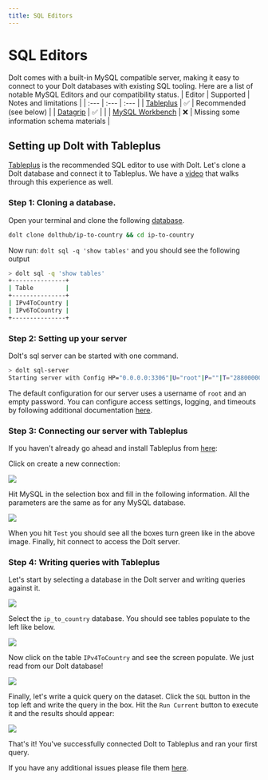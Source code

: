 ```yaml
---
title: SQL Editors
---
```


# SQL Editors

Dolt comes with a built-in MySQL compatible server, making it easy to connect to your Dolt databases with existing SQL tooling. Here are a list of notable MySQL Editors and our compatibility status.
| Editor | Supported | Notes and limitations |
| :--- | :--- | :--- |
| [Tableplus](https://tableplus.com/) | ✅ | Recommended (see below) |
| [Datagrip](https://www.jetbrains.com/datagrip/) | ✅ | |
| [MySQL Workbench](https://www.mysql.com/products/workbench/) | ❌ | Missing some information schema materials |

## Setting up Dolt with Tableplus

[Tableplus](https://tableplus.com/) is the recommended SQL editor to use with Dolt. Let's clone a Dolt database and connect it to Tableplus. We have a [video](https://www.youtube.com/watch?v=0FkYraVqNjM) that walks through this experience as well. 

### Step 1: Cloning a database.

Open your terminal and clone the following [database](https://www.dolthub.com/repositories/dolthub/ip-to-country/data/master).

```bash
dolt clone dolthub/ip-to-country && cd ip-to-country
```

Now run: `dolt sql -q 'show tables'` and you should see the following output

```bash
> dolt sql -q 'show tables'
+---------------+
| Table         |
+---------------+
| IPv4ToCountry |
| IPv6ToCountry |
+---------------+
```

### Step 2: Setting up your server

Dolt's sql server can be started with one command.

``` bash
> dolt sql-server
Starting server with Config HP="0.0.0.0:3306"|U="root"|P=""|T="28800000"|R="false"|L="info"
```

The default configuration for our server uses a username of `root` and an empty password. You can configure access settings, logging, and timeouts by following additional documentation [here](https://docs.dolthub.com/reference/cli#dolt-sql-server).

### Step 3: Connecting our server with Tableplus

If you haven't already go ahead and install Tableplus from [here](https://tableplus.com/download):

Click on create a new connection:

![](../.gitbook/assets/tableplus-create-new-connection.png)

Hit MySQL in the selection box and fill in the following information. All the parameters are the same as for any MySQL database.

![](../.gitbook/assets/tableplus-connect-info.png)

When you hit `Test` you should see all the boxes turn green like in the above image. Finally, hit connect
to access the Dolt server.

### Step 4: Writing queries with Tableplus

Let's start by selecting a database in the Dolt server and writing queries against it.

![](../.gitbook/assets/select-db-tableplus.png)

Select the `ip_to_country` database. You should see tables populate to the left like below.

![](../.gitbook/assets/tables-on-left-tableplus.png)

Now click on the table `IPv4ToCountry` and see the screen populate. We just read from our Dolt database!

![](../.gitbook/assets/open-table-tableplus.png)

Finally, let's write a quick query on the dataset. Click the `SQL` button in the top left and write the query in the box. Hit the `Run Current` button to execute it and the results should appear:

![](../.gitbook/assets/run-query-tableplus.png)

That's it! You've successfully connected Dolt to Tableplus and ran your first query.

If you have any additional issues please file them [here](https://github.com/dolthub/dolt/issues).
